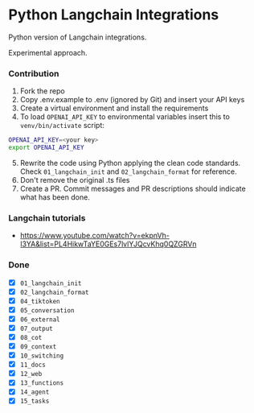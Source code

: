# Python Langchain Integrations
Python version of Langchain integrations.

Experimental approach.


### Contribution
1. Fork the repo
2. Copy .env.example to .env (ignored by Git) and insert your API keys
3. Create a virtual environment and install the requirements
4. To load `OPENAI_API_KEY` to environmental variables insert this to `venv/bin/activate` script:
```bash
OPENAI_API_KEY=<your key>
export OPENAI_API_KEY
```
5. Rewrite the code using Python applying the clean code standards. Check `01_langchain_init` and `02_langchain_format` for reference.
6. Don't remove the original .ts files
7. Create a PR. Commit messages and PR descriptions should indicate what has been done.

### Langchain tutorials
- https://www.youtube.com/watch?v=ekpnVh-l3YA&list=PL4HikwTaYE0GEs7lvlYJQcvKhq0QZGRVn

### Done
- [x] `01_langchain_init`
- [x] `02_langchain_format`
- [x] `04_tiktoken`
- [x] `05_conversation`
- [x] `06_external`
- [x] `07_output`
- [x] `08_cot`
- [x] `09_context`
- [x] `10_switching`
- [x] `11_docs`
- [x] `12_web`
- [x] `13_functions`
- [x] `14_agent`
- [x] `15_tasks`
